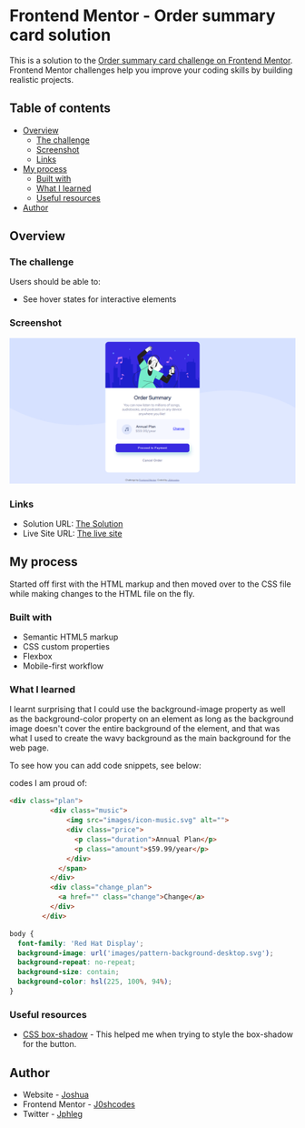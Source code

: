 # Frontend Mentor - Order summary card solution

This is a solution to the [Order summary card challenge on Frontend Mentor](https://www.frontendmentor.io/challenges/order-summary-component-QlPmajDUj). Frontend Mentor challenges help you improve your coding skills by building realistic projects. 

## Table of contents

- [Overview](#overview)
  - [The challenge](#the-challenge)
  - [Screenshot](#screenshot)
  - [Links](#links)
- [My process](#my-process)
  - [Built with](#built-with)
  - [What I learned](#what-i-learned)
  - [Useful resources](#useful-resources)
- [Author](#author)

## Overview

### The challenge

Users should be able to:

- See hover states for interactive elements

### Screenshot

![](./images/screenshot.png)


### Links

- Solution URL: [The Solution](https://github.com/J0shcodes/order-summary)
- Live Site URL: [The live site](https://j0shcodes.github.io/order-summary/)

## My process
Started off first with the HTML markup and then moved over to the CSS file while making changes to the HTML file on the fly.

### Built with

- Semantic HTML5 markup
- CSS custom properties
- Flexbox
- Mobile-first workflow

### What I learned

I learnt surprising that I could use the background-image property as well as the background-color property on an element as long as the background image doesn't cover the entire background of the element, and that was what I used to create the wavy background as the main background for the web page.   

To see how you can add code snippets, see below:

codes I am proud of:

```html
<div class="plan">
          <div class="music">
              <img src="images/icon-music.svg" alt="">
              <div class="price">
                <p class="duration">Annual Plan</p>
                <p class="amount">$59.99/year</p>
              </div>
            </span>
          </div>
          <div class="change_plan">
            <a href="" class="change">Change</a>
          </div>
        </div>
```
```css
body {
  font-family: 'Red Hat Display';
  background-image: url('images/pattern-background-desktop.svg');
  background-repeat: no-repeat;
  background-size: contain;
  background-color: hsl(225, 100%, 94%);
}
```

### Useful resources

- [CSS box-shadow](https://www.w3schools.com/cssref/css3_pr_box-shadow.asp) - This helped me when trying to style the box-shadow for the button.


## Author

- Website - [Joshua](https://github.com/J0shcodes)
- Frontend Mentor - [J0shcodes](https://www.frontendmentor.io/profile/J0shcodes)
- Twitter - [Jphleg](https://www.twitter.com/Jphleg)

